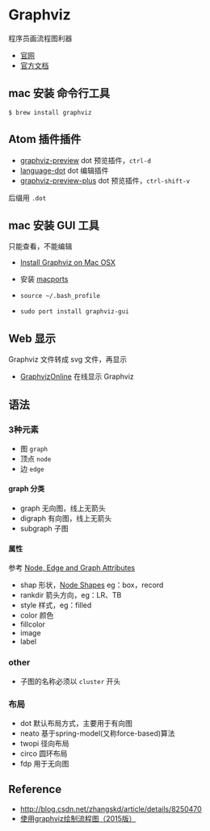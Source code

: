 # Graphviz

程序员画流程图利器

* [官网](http://www.graphviz.org/)
* [官方文档](http://www.graphviz.org/documentation/)

## mac 安装 命令行工具

```shell
$ brew install graphviz
```

## Atom 插件插件

* [graphviz-preview](https://atom.io/packages/graphviz-preview) dot 预览插件，`ctrl-d`
* [language-dot](https://atom.io/packages/language-dot) dot 编辑插件
* [graphviz-preview-plus](https://atom.io/packages/graphviz-preview-plus) dot 预览插件，`ctrl-shift-v`

后缀用 `.dot`

## mac 安装 GUI 工具

只能查看，不能编辑

* [Install Graphviz on Mac OSX](http://macappstore.org/graphviz-2/)

* 安装 [macports](https://www.macports.org/install.php)
* `source ~/.bash_profile`
* `sudo port install graphviz-gui`

## Web 显示

Graphviz 文件转成 svg 文件，再显示

* [GraphvizOnline](https://github.com/dreampuf/GraphvizOnline/) 在线显示 Graphviz

## 语法

### 3种元素

* 图 `graph`
* 顶点 `node`
* 边 `edge`

#### graph 分类

* graph 无向图，线上无箭头
* digraph 有向图，线上无箭头
* subgraph 子图

#### 属性

参考 [Node, Edge and Graph Attributes](http://www.graphviz.org/content/attrs)

* shap 形状，[Node Shapes](http://www.graphviz.org/doc/info/shapes.html) eg：box，record
* rankdir 箭头方向，eg：LR、TB
* style 样式，eg：filled
* color 颜色
* fillcolor
* image
* label

### other

* 子图的名称必须以 `cluster` 开头

### 布局

* dot 默认布局方式，主要用于有向图
* neato 基于spring-model(又称force-based)算法
* twopi 径向布局
* circo 圆环布局
* fdp 用于无向图

## Reference

* <http://blog.csdn.net/zhangskd/article/details/8250470>
* [使用graphviz绘制流程图（2015版）](http://icodeit.org/2015/11/using-graphviz-drawing/)
